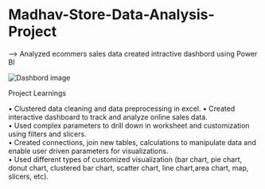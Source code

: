 # Madhav-Store-Data-Analysis-Project

--> Analyzed ecommers sales data created intractive dashbord using Power BI

![Dashbord image](https://github.com/parthivbhayani/Madhav-Store-Data-Analysis-Project/assets/124236103/4bf7438b-7f45-437e-bbf2-414f05950d64)

Project Learnings

• Clustered data cleaning and data preprocessing in excel. 
• Created interactive dashboard to track and analyze online sales data.  
• Used complex parameters to drill down in worksheet and customization using filters and slicers.  
• Created connections, join new tables, calculations to manipulate data and enable user driven parameters for visualizations.  
• Used different types of customized visualization (bar chart, pie chart, donut chart, clustered bar chart, scatter chart, line chart,area chart, map, slicers, etc).
